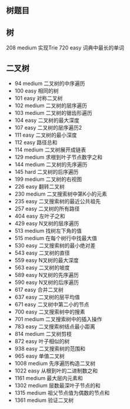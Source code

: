 ## 树题目

## 树
208 medium 实现Trie
720 easy 词典中最长的单词

## 二叉树
* 94 medium 二叉树的中序遍历
* 100 easy 相同的树
* 101 easy 对称二叉树
* 102 medium 二叉树的层序遍历
* 103 medium 二叉树的锯齿形遍历
* 104 easy 二叉树的最大深度
* 107 easy 二叉树的层序遍历2
* 111 easy 二叉树的最小深度
* 112 easy 路径总和
* 114 medium 二叉树展开成链表
* 129 medium 求根到叶子节点数字之和
* 144 medium 二叉树的先序遍历
* 145 hard 二叉树的后序遍历
* 199 medium 二叉树的右视图
* 226 easy 翻转二叉树
* 230 medium 二叉搜索树中第K小的元素
* 235 easy 二叉搜索树的最近公共祖先
* 257 easy 二叉树的所有路径
* 404 easy 左叶子之和
* 429 easy N叉树的层序遍历
* 513 medium 找树左下角的值
* 515 medium 在每个树行中找最大值
* 530 easy 二叉搜索树的最小绝对差
* 543 easy 二叉树的直径
* 559 easy N叉树的最大深度
* 563 easy 二叉树的坡度
* 589 easy N叉树的先序遍历
* 590 easy N叉树的后序遍历
* 617 easy 合并二叉树
* 637 easy 二叉树的层平均值
* 671 easy 二叉树中第二小的节点
* 700 easy 二叉搜索树中的搜素
* 701 medium 二叉搜索树中的插入操作
* 783 easy 二叉搜索树结点最小距离
* 814 medium 二叉树剪枝
* 872 easy 叶子相似的树
* 938 easy 二叉搜索树的范围和
* 965 easy 单值二叉树
* 1008 medium 先序遍历构造二叉树
* 1022 easy 从根到叶的二进制数之和
* 1161 medium 最大层内元素和
* 1302 medium 层数最深叶子节点的和
* 1315 medium 祖父节点值为偶数的节点和
* 1361 medium 验证二叉树
